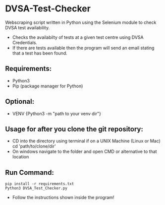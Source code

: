 # DVSA-Test-Checker
Webscraping script written in Python using the Selenium module to check DVSA test availability.  
- Checks the availabilty of tests at a given test centre using DVSA Credentials.
- If there are tests available then the program will send an email stating that a test has been found.  
  
## Requirements:  
 - Python3  
 - Pip (package manager for Python)  
  
## Optional:  
 - VENV {Python3 -m "path to your venv dir"}  

## Usage for after you clone the git repository:  
 - CD into the directory using terminal if on a UNIX Machine (Linux or Mac)  
    cd 'path/to/clone/dir'
 - On windows navigate to the folder and open CMD or alternative to that location

## Run Command:  
    pip install -r requirements.txt  
    Python3 DVSA_Test_Checker.py  

 - Follow the instructions shown inside the program!
